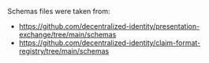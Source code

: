 Schemas files were taken from:
- https://github.com/decentralized-identity/presentation-exchange/tree/main/schemas
- https://github.com/decentralized-identity/claim-format-registry/tree/main/schemas